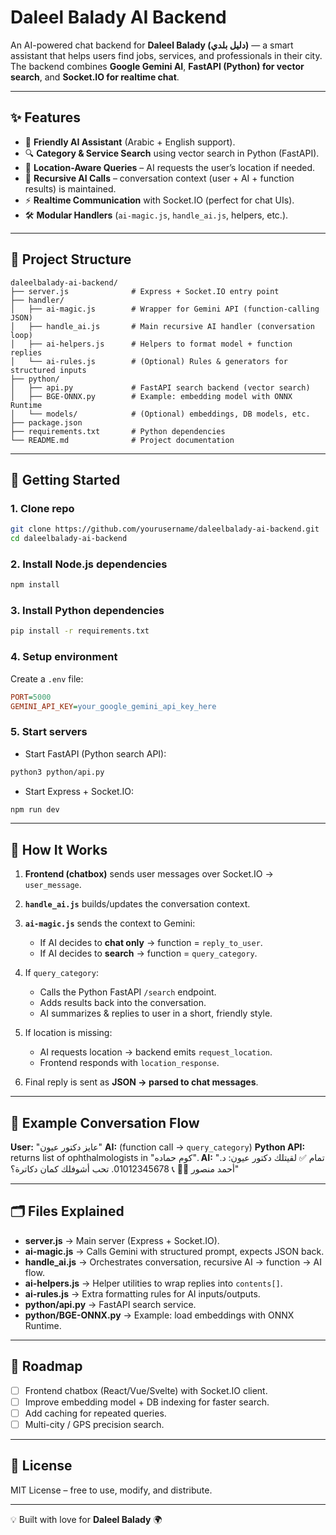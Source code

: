 # Daleel Balady AI Backend

An AI-powered chat backend for **Daleel Balady (دليل بلدي)** — a smart assistant that helps users find jobs, services, and professionals in their city.
The backend combines **Google Gemini AI**, **FastAPI (Python) for vector search**, and **Socket.IO for realtime chat**.

---

## ✨ Features

* 🤖 **Friendly AI Assistant** (Arabic + English support).
* 🔍 **Category & Service Search** using vector search in Python (FastAPI).
* 📍 **Location-Aware Queries** – AI requests the user’s location if needed.
* 🔄 **Recursive AI Calls** – conversation context (user + AI + function results) is maintained.
* ⚡ **Realtime Communication** with Socket.IO (perfect for chat UIs).
* 🛠 **Modular Handlers** (`ai-magic.js`, `handle_ai.js`, helpers, etc.).

---

## 📂 Project Structure

```
daleelbalady-ai-backend/
├── server.js              # Express + Socket.IO entry point
├── handler/
│   ├── ai-magic.js        # Wrapper for Gemini API (function-calling JSON)
│   ├── handle_ai.js       # Main recursive AI handler (conversation loop)
│   ├── ai-helpers.js      # Helpers to format model + function replies
│   └── ai-rules.js        # (Optional) Rules & generators for structured inputs
├── python/
│   ├── api.py             # FastAPI search backend (vector search)
│   ├── BGE-ONNX.py        # Example: embedding model with ONNX Runtime
│   └── models/            # (Optional) embeddings, DB models, etc.
├── package.json
├── requirements.txt       # Python dependencies
└── README.md              # Project documentation
```

---

## 🚀 Getting Started

### 1. Clone repo

```bash
git clone https://github.com/yourusername/daleelbalady-ai-backend.git
cd daleelbalady-ai-backend
```

### 2. Install Node.js dependencies

```bash
npm install
```

### 3. Install Python dependencies

```bash
pip install -r requirements.txt
```

### 4. Setup environment

Create a `.env` file:

```ini
PORT=5000
GEMINI_API_KEY=your_google_gemini_api_key_here
```

### 5. Start servers

* Start FastAPI (Python search API):

```bash
python3 python/api.py
```

* Start Express + Socket.IO:

```bash
npm run dev
```

---

## 🔌 How It Works

1. **Frontend (chatbox)** sends user messages over Socket.IO → `user_message`.
2. **`handle_ai.js`** builds/updates the conversation context.
3. **`ai-magic.js`** sends the context to Gemini:

   * If AI decides to **chat only** → function = `reply_to_user`.
   * If AI decides to **search** → function = `query_category`.
4. If `query_category`:

   * Calls the Python FastAPI `/search` endpoint.
   * Adds results back into the conversation.
   * AI summarizes & replies to user in a short, friendly style.
5. If location is missing:

   * AI requests location → backend emits `request_location`.
   * Frontend responds with `location_response`.
6. Final reply is sent as **JSON → parsed to chat messages**.

---

## 🧩 Example Conversation Flow

**User:** "عايز دكتور عيون"
**AI:** (function call → `query_category`)
**Python API:** returns list of ophthalmologists in "كوم حماده".
**AI:** "تمام ✅ لقيتلك دكتور عيون: د. أحمد منصور 👨‍⚕️ 📞 01012345678.
تحب أشوفلك كمان دكاترة؟"

---

## 🗂 Files Explained

* **server.js** → Main server (Express + Socket.IO).
* **ai-magic.js** → Calls Gemini with structured prompt, expects JSON back.
* **handle\_ai.js** → Orchestrates conversation, recursive AI → function → AI flow.
* **ai-helpers.js** → Helper utilities to wrap replies into `contents[]`.
* **ai-rules.js** → Extra formatting rules for AI inputs/outputs.
* **python/api.py** → FastAPI search service.
* **python/BGE-ONNX.py** → Example: load embeddings with ONNX Runtime.

---

## 🔮 Roadmap

* [ ] Frontend chatbox (React/Vue/Svelte) with Socket.IO client.
* [ ] Improve embedding model + DB indexing for faster search.
* [ ] Add caching for repeated queries.
* [ ] Multi-city / GPS precision search.

---

## 📜 License

MIT License – free to use, modify, and distribute.

---

💡 Built with love for **Daleel Balady** 🌍
